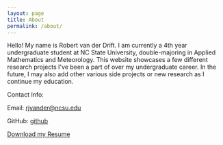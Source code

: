 ```yaml
---
layout: page
title: About
permalink: /about/
---
```


Hello! My name is Robert van der Drift. I am currently a 4th year undergraduate student at NC State University, double-majoring in Applied Mathematics and Meteorology.
This website showcases a few different research projects I've been a part of over my undergraduate career. In the future, I may also add other various side projects or
new research as I continue my education.

Contact Info:

Email:
rjvander@ncsu.edu

GitHub: 
[github](https://github.com/robertvdd)

[Download my Resume][resume]

[resume]: {{site.url}}/downloads/Robert_VDD_Resume_Website.pdf
[jekyll-organization]: https://github.com/jekyll

